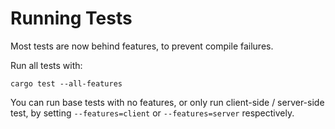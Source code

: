 # Running Tests

Most tests are now behind features, to prevent compile failures.

Run all tests with:
```shell
cargo test --all-features
```

You can run base tests with no features, or only run client-side / server-side test, by setting `--features=client` or `--features=server` respectively.